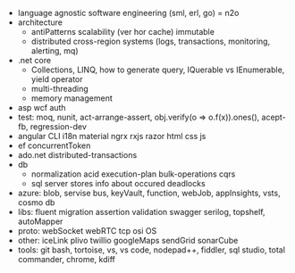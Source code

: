 * language agnostic software engineering (sml, erl, go) = n2o
* architecture
  * antiPatterns scalability (ver hor cache) immutable
  * distributed cross-region systems (logs, transactions, monitoring, alerting, mq)
* .net core
  * Collections, LINQ, how to generate query, IQuerable vs IEnumerable, yield operator
  * multi-threading
  * memory management
* asp wcf auth
* test: moq, nunit, act-arrange-assert, obj.verify(o => o.f(x)).ones(), acept-fb, regression-dev
* angular CLI i18n material ngrx rxjs razor html css js
* ef concurrentToken
* ado.net distributed-transactions
* db  
  * normalization acid execution-plan bulk-operations cqrs
  * sql server stores info about occured deadlocks
* azure: blob, servise bus, keyVault, function, webJob, appInsights, vsts, cosmo db
* libs: fluent migration assertion validation swagger serilog, topshelf, autoMapper
* proto: webSocket webRTC tcp osi OS
* other: iceLink plivo twillio googleMaps sendGrid sonarCube
* tools: git bash, tortoise, vs, vs code, nodepad++, fiddler, sql studio, total commander, chrome, kdiff

